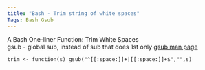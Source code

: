 ```yaml
---
title: "Bash - Trim string of white spaces"
Tags: Bash Gsub
---
```



A Bash One-liner Function: Trim White Spaces   
gsub - global sub, instead of sub that does 1st only
[gsub man page]()


```
trim <- function(s) gsub("^[[:space:]]+|[[:space:]]+$","",s)
```
